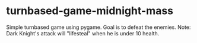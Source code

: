 # turnbased-game-midnight-mass
Simple turnbased game using pygame. 
Goal is to defeat the enemies.
Note: Dark Knight's attack will "lifesteal" when he is under 10 health.
